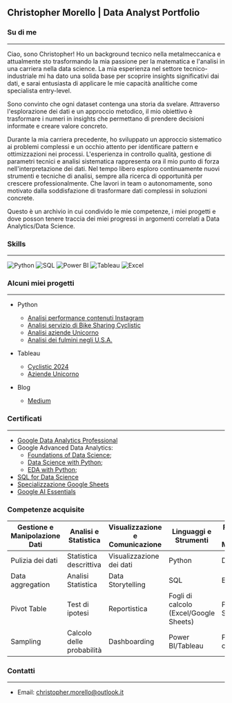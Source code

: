 
## Christopher Morello | Data Analyst Portfolio

### Su di me
---
Ciao, sono Christopher! Ho un background tecnico nella metalmeccanica e attualmente sto trasformando la mia passione per la matematica e l'analisi in una carriera nella data science. La mia esperienza nel settore tecnico-industriale mi ha dato una solida base per scoprire insights significativi dai dati, e sarai entusiasta di applicare le mie capacità analitiche come specialista entry-level.

Sono convinto che ogni dataset contenga una storia da svelare. Attraverso l'esplorazione dei dati e un approccio metodico, il mio obiettivo è trasformare i numeri in insights che permettano di prendere decisioni informate e creare valore concreto.

Durante la mia carriera precedente, ho sviluppato un approccio sistematico ai problemi complessi e un occhio attento per identificare pattern e ottimizzazioni nei processi. L'esperienza in controllo qualità, gestione di parametri tecnici e analisi sistematica rappresenta ora il mio punto di forza nell'interpretazione dei dati.
Nel tempo libero esploro continuamente nuovi strumenti e tecniche di analisi, sempre alla ricerca di opportunità per crescere professionalmente. Che lavori in team o autonomamente, sono motivato dalla soddisfazione di trasformare dati complessi in soluzioni concrete.

Questo è un archivio in cui condivido le mie competenze, i miei progetti e dove posson tenere traccia dei miei progressi in argomenti correlati a Data Analytics/Data Science.

### Skills
---
![Python](https://img.shields.io/badge/Python-3776AB?style=for-the-badge&logo=python&logoColor=white) ![SQL](https://img.shields.io/badge/SQL-025E8C?style=for-the-badge&logo=sqlite&logoColor=white) ![Power BI](https://img.shields.io/badge/Power%20BI-F2C811?style=for-the-badge&logo=power-bi&logoColor=black) ![Tableau](https://img.shields.io/badge/Tableau-E97627?style=for-the-badge&logo=tableau&logoColor=white) ![Excel](https://img.shields.io/badge/Microsoft_Excel-217346?style=for-the-badge&logo=microsoft-excel&logoColor=white)

### Alcuni miei progetti
---
- Python
  - [Analisi performance contenuti Instagram](https://github.com/christopher-morello/instagram-engagement-analysis.git)
  - [Analisi servizio di Bike Sharing Cyclistic](https://github.com/christopher-morello/analisi-sharing-cyclistic.git)
  - [Analisi aziende Unicorno](https://github.com/christopher-morello/analisi_aziende_unicorno.git)
  - [Analisi dei fulmini negli U.S.A.](https://github.com/christopher-morello/analisi-tempeste-USA.git)
- Tableau
  - [Cyclistic 2024](https://public.tableau.com/app/profile/christopher.morello/viz/Cyclistic2024_17557591780850/Dashboard1)
  - [Aziende Unicorno](https://public.tableau.com/views/AziendeUnicorno/Dashboard1?:language=it-IT&:sid=&:redirect=auth&:display_count=n&:origin=viz_share_link)
 
- Blog
  - [Medium](https://medium.com/@christophermorello)
 
### Certificati
---
- [Google Data Analytics Professional](https://www.credly.com/badges/a5371234-0d04-4e76-8c20-3ad9ee975614)
- Google Advanced Data Analytics:
  - [Foundations of Data Science](https://coursera.org/share/a026a7b4eaadc77a21ed71423530a71e);
  - [Data Science with Python](https://coursera.org/share/6a23ae557e7b8c50cf8079d615663183);
  - [EDA with Python](https://coursera.org/share/f14ea7f68e2d8333019e1090f19a0cdb);
- [SQL for Data Science](https://www.coursera.org/account/accomplishments/verify/OJD8BP8GZ4QA?utm_source=ios&utm_medium=certificate&utm_content=cert_image&utm_campaign=sharing_cta&utm_product=course)
- [Specializzazione Google Sheets](https://www.coursera.org/account/accomplishments/verify/T51W8MYCXDUG?utm_source=ios&utm_medium=certificate&utm_content=cert_image&utm_campaign=sharing_cta&utm_product=course)
- [Google AI Essentials](https://www.coursera.org/account/accomplishments/verify/6RCOMKRY5PBV?utm_source=ios&utm_medium=certificate&utm_content=cert_image&utm_campaign=sharing_cta&utm_product=course)

### Competenze acquisite

| Gestione e Manipolazione Dati |	Analisi e Statistica	| Visualizzazione e Comunicazione	| Linguaggi e Strumenti	| Fondamenti e Metodologie |
|----|----|----|---|---|
| Pulizia dei dati	|Statistica descrittiva	|Visualizzazione dei dati|	Python	|Data Driven|
|Data aggregation	|Analisi Statistica	|Data Storytelling	|SQL	|Etica dei dati|
|Pivot Table	|Test di ipotesi	|Reportistica	|Fogli di calcolo (Excel/Google Sheets)|	Problem Solving|
|Sampling	|Calcolo delle probabilità|	Dashboarding	|Power BI/Tableau	|Pensiero critico|


### Contatti
---
- Email: christopher.morello@outlook.it

<!--
**christopher-morello/christopher-morello** is a ✨ _special_ ✨ repository because its `README.md` (this file) appears on your GitHub profile.

Here are some ideas to get you started:

- 🔭 I’m currently working on ...
- 🌱 I’m currently learning ...
- 👯 I’m looking to collaborate on ...
- 🤔 I’m looking for help with ...
- 💬 Ask me about ...
- 📫 How to reach me: ...
- 😄 Pronouns: ...
- ⚡ Fun fact: ...
-->
